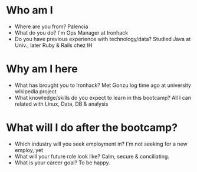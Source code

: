 
# Who am I

* Where are you from? Palencia
* What do you do? I'm Ops Manager at Ironhack
* Do you have previous experience with technology/data? Studied Java at Univ., later Ruby & Rails chez IH

# Why am I here

* What has brought you to Ironhack? Met Gonzu log time ago at university wikipedia project
* What knowledge/skills do you expect to learn in this bootcamp? All I can related with Linux, Data, DB & analysis

# What will I do after the bootcamp?

* Which industry will you seek employment in? I'm not seeking for a new employ, yet
* What will your future role look like? Calm, secure & conciliating.
* What is your career goal? To be happy.

